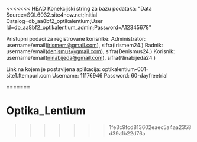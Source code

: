 <<<<<<< HEAD
Konekcijski string za bazu podataka: "Data Source=SQL6032.site4now.net;Initial Catalog=db_aa8bf2_optikalentium;User Id=db_aa8bf2_optikalentium_admin;Password=A12345678"

Pristupni podaci za registrovane korisnike:
Administrator: username/email(irismem@gmail.com), sifra(Irismem24.)
Radnik: username/email(denismus@gmail.com), sifra(Denismus24.)
Korisnik: username/email(ninabijeda@gmail.com), sifra(Ninabijeda24.)

Link na kojem je postavljena aplikacija:
optikalentium-001-site1.ftempurl.com
Username: 11176946
Password: 60-dayfreetrial










=======
# Optika_Lentium
>>>>>>> 1fe3c9fcd813602eaec5a4aa2358d39a1b22d76a
